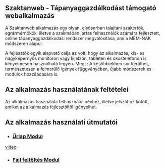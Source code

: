 
## Szaktanweb - Tápanyaggazdálkodást támogató webalkalmazás

A Szaktanweb alkalmazás  egy  olyan, elsősorban  talajtani  szakértők, agrármérnökök, illetve a szakmában jártas felhasználók számára fejlesztett, online tápanyaggazdálkodási  rendszer megvalósítása,  ami  a  MÉM-NAK módszeren alapul.

A fejlesztők egyik alapvető célja az volt, hogy az alkalmazás, kis- és nagyképernyős monitoron  vagy kijelzőn, tableten és okostelefonon is kényelmesen használható legyen.  Megj.:  A későbbiekben  sor kerülhet, természetesen a felmerülő igények függvényében, újabb módszerek és modulok hozzáadására is. 

## Az alkalmazás használatának feltételei 

Az alkalmazás használata felhasználói névhez, illetve jelszóhoz kötött,  amiket  az 
alkalmazás fejlesztőitől igényelhet.

## Az alkalmazás használati útmutatói

- ### [Űrlap Modul](https://github.com/grbeno/szaktanweb_info/blob/main/%C3%9Atmutat%C3%B3k/f%C3%A1jl.pdf)

[video](https://raw.githubusercontent.com/grbeno/szaktanweb_info/main/video/thumbnail.jpg)

- ### [Fájl feltöltés Modul](https://github.com/grbeno/szaktanweb_info/blob/main/%C3%9Atmutat%C3%B3k/%C5%B1rlap.pdf)





